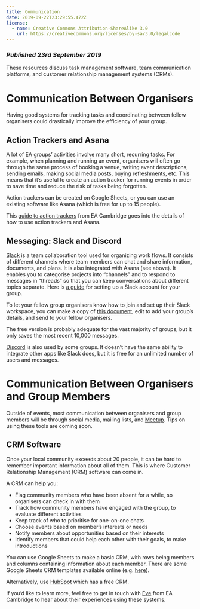 ```yaml
---
title: Communication
date: 2019-09-22T23:29:55.472Z
license:
  - name: Creative Commons Attribution-ShareAlike 3.0
    url: https://creativecommons.org/licenses/by-sa/3.0/legalcode
---
```

### _Published 23rd September 2019_

These resources discuss task management software, team communication platforms, and customer relationship management systems (CRMs). 

# Communication Between Organisers

Having good systems for tracking tasks and coordinating between fellow organisers could drastically improve the efficiency of your group.

## Action Trackers and Asana

A lot of EA groups’ activities involve many short, recurring tasks. For example, when planning and running an event, organisers will often go through the same process of booking a venue, writing event descriptions, sending emails, making social media posts, buying refreshments, etc. This means that it’s useful to create an action tracker for running events in order to save time and reduce the risk of tasks being forgotten. 

Action trackers can be created on Google Sheets, or you can use an existing software like Asana (which is free for up to 15 people). 

This <a target="_blank" href="https://docs.google.com/document/d/1qiop2WbAVD5fpjiysFfIOBDzE8fVudgaObUJ0Yzhlko/edit?usp=sharing">guide to action trackers</a> from EA Cambridge goes into the details of how to use action trackers and Asana.

## Messaging: Slack and Discord
<a target="_blank" href="https://slack.com">Slack</a> is a team collaboration tool used for organizing work flows. It consists of different channels where team members can chat and share information, documents, and plans. It is also integrated with Asana (see above). It enables you to categorise projects into “channels” and to respond to messages in “threads” so that you can keep conversations about different topics separate. Here is <a target="_blank" href="https://get.slack.help/hc/en-gb/articles/206845317-Create-a-Slack-workspace">a guide</a> for setting up a Slack account for your group.

To let your fellow group organisers know how to join and set up their Slack workspace, you can make a copy of <a target="_blank" href="https://docs.google.com/document/d/18-UO01vtNjpd_ZU-tIFue0hKJuH2yUR3lifC0MlmSbs/edit#">this document</a>, edit to add your group’s details, and send to your fellow organisers.

The free version is probably adequate for the vast majority of groups, but it only saves the most recent 10,000 messages. 

<a target="_blank" href="https://discordapp.com/">Discord</a> is also used by some groups. It doesn’t have the same ability to integrate other apps like Slack does, but it is free for an unlimited number of users and messages.

# Communication Between Organisers and Group Members

Outside of events, most communication between organisers and group members will be through social media, mailing lists, and <a target="_blank" href="https://www.meetup.com/">Meetup</a>. Tips on using these tools are coming soon. 

## CRM Software

Once your local community exceeds about 20 people, it can be hard to remember important information about all of them. This is where Customer Relationship Management (CRM) software can come in. 

A CRM can help you:

* Flag community members who have been absent for a while, so organisers can check in with them
* Track how community members have engaged with the group, to evaluate different activities
* Keep track of who to prioritise for one-on-one chats
* Choose events based on member’s interests or needs 
* Notify members about opportunities based on their interests
* Identify members that could help each other with their goals, to make introductions 

You can use Google Sheets to make a basic CRM, with rows being members and columns containing information about each member. There are some Google Sheets CRM templates available online (e.g. <a target="_blank" href="https://fitsmallbusiness.com/google-sheets-crm-template/">here</a>). 

Alternatively, use <a target="_blank" href="https://www.hubspot.com/crm/">HubSpot</a> which has a free CRM.  

If you’d like to learn more, feel free to get in touch with <a target="_blank" href="mailto:evemccormick410@gmail.com">Eve</a> from EA Cambridge to hear about their experiences using these systems.


